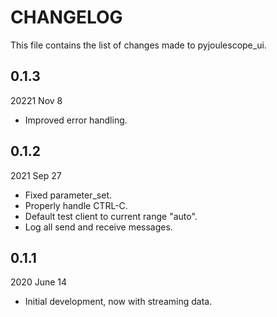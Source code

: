 
# CHANGELOG

This file contains the list of changes made to pyjoulescope_ui.

## 0.1.3

20221 Nov 8

* Improved error handling.


## 0.1.2

2021 Sep 27

* Fixed parameter_set.
* Properly handle CTRL-C.
* Default test client to  current range "auto".
* Log all send and receive messages.


## 0.1.1

2020 June 14

*   Initial development, now with streaming data.
